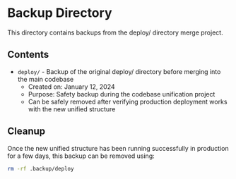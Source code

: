 # Backup Directory

This directory contains backups from the deploy/ directory merge project.

## Contents

- `deploy/` - Backup of the original deploy/ directory before merging into the main codebase
  - Created on: January 12, 2024
  - Purpose: Safety backup during the codebase unification project
  - Can be safely removed after verifying production deployment works with the new unified structure

## Cleanup

Once the new unified structure has been running successfully in production for a few days, this backup can be removed using:

```bash
rm -rf .backup/deploy
``` 